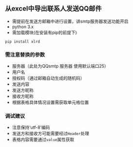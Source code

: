 ## 从excel中导出联系人发送QQ邮件
- 需提前在发送方邮箱中进行设置，讲smtp服务器发送功能开启
- python 3.x
- 需加载模块(在安装有pip的前提下)

```
pip install xlrd

```

### 需注意替换的参数
- 服务器（此处为QQsmtp 服务器 使用默认端口25）
- 用户名
- 授权码（通过邮箱自动生成的随机码）
- 发送内容
- 发送方昵称
- 接收方昵称
- 根据表格具体情况设置需获取单元格位置

### 调试建议
- 注意保持‘utf-8’编码
- 发送方和接收方可能需要经过`Header`处理
- 表格内容需要通过`value`属性获取